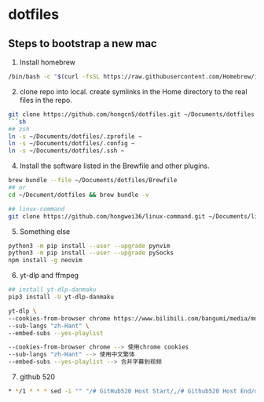 # dotfiles 
## Steps to bootstrap a new mac
1. Install homebrew
```sh
/bin/bash -c "$(curl -fsSL https://raw.githubusercontent.com/Homebrew/install/HEAD/install.sh)"
```
2. clone repo into local.
create symlinks in the Home directory to the real files in the repo.
```sh
git clone https://github.com/hongcn5/dotfiles.git ~/Documents/dotfiles
```sh
## zsh
ln -s ~/Documents/dotfiles/.zprofile ~
ln -s ~/Documents/dotfiles/.config ~
ln -s ~/Documents/dotfiles/.ssh ~

```
4. Install the software listed in the Brewfile and other plugins.
```sh
brew bundle --file ~/Documents/dotfiles/Brewfile
## or
cd ~/Document/dotfiles && brew bundle -v

## linux-command
git clone https://github.com/hongwei36/linux-command.git ~/Documents/linux-command
```

5. Something else
```sh
python3 -m pip install --user --upgrade pynvim
python3 -m pip install --user --upgrade pySocks
npm install -g neovim
```

6. yt-dlp and ffmpeg
```sh
## install yt-dlp-danmaku
pip3 install -U yt-dlp-danmaku

yt-dlp \
--cookies-from-browser chrome https://www.bilibili.com/bangumi/media/md28338637 \
--sub-langs "zh-Hant" \
--embed-subs --yes-playlist

--cookies-from-browser chrome --> 使用chrome cookies
--sub-langs "zh-Hant" --> 使用中文繁体
--embed-subs --yes-playlist --> 合并字幕到视频

```

7. github 520
```sh
* */1 * * * sed -i "" "/# GitHub520 Host Start/,/# Github520 Host End/d" /etc/hosts && curl https://raw.hellogithub.com/hosts >> /etc/hosts
```
